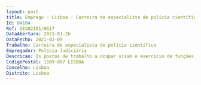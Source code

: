 ```yaml
--- 
layout: post
title: Emprego - Lisboa - Carreira de especialista de polícia científica
Id: 84104
Ref: OE202101/0617
DataAbertura: 2021-01-26
DataFecho: 2021-02-09
Trabalho: Carreira de especialista de polícia científica
Empregador: Polícia Judiciária
Descricao: Os postos de trabalho a ocupar visam o exercício de funções inerentes à carreira de especialista de polícia cientifica, com grau de complexidade funcional 3, sendo genericamente, as constantes no Quadro 2 do anexo I do EPPJ.
CodigoPostal: 1169-007 LISBOA
Concelho: Lisboa
Distrito: Lisboa
--- 
```

